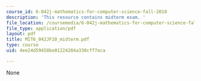 ```yaml
---
course_id: 6-042j-mathematics-for-computer-science-fall-2010
description: 'This resource contains midterm exam. '
file_location: /coursemedia/6-042j-mathematics-for-computer-science-fall-2010/4ee24d59458be01224204a330cff7eca_MIT6_042JF10_midterm.pdf
file_type: application/pdf
layout: pdf
title: MIT6_042JF10_midterm.pdf
type: course
uid: 4ee24d59458be01224204a330cff7eca

---
```

None